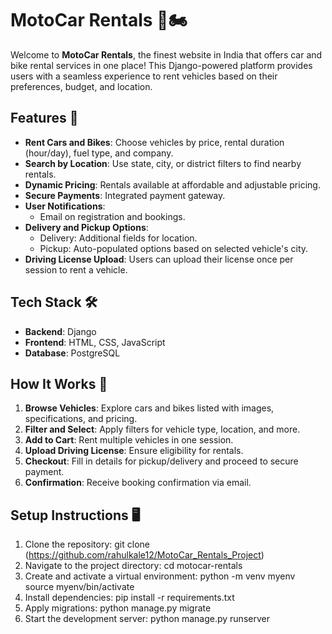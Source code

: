 # MotoCar Rentals 🚗🏍️

Welcome to **MotoCar Rentals**, the finest website in India that offers car and bike rental services in one place! This Django-powered platform provides users with a seamless experience to rent vehicles based on their preferences, budget, and location.

## Features 🌟

- **Rent Cars and Bikes**: Choose vehicles by price, rental duration (hour/day), fuel type, and company.
- **Search by Location**: Use state, city, or district filters to find nearby rentals.
- **Dynamic Pricing**: Rentals available at affordable and adjustable pricing.
- **Secure Payments**: Integrated payment gateway.
- **User Notifications**:
  - Email on registration and bookings.
- **Delivery and Pickup Options**:
  - Delivery: Additional fields for location.
  - Pickup: Auto-populated options based on selected vehicle's city.
- **Driving License Upload**: Users can upload their license once per session to rent a vehicle.

## Tech Stack 🛠️

- **Backend**: Django
- **Frontend**: HTML, CSS, JavaScript
- **Database**: PostgreSQL

## How It Works 🔧

1. **Browse Vehicles**: Explore cars and bikes listed with images, specifications, and pricing.
2. **Filter and Select**: Apply filters for vehicle type, location, and more.
3. **Add to Cart**: Rent multiple vehicles in one session.
4. **Upload Driving License**: Ensure eligibility for rentals.
5. **Checkout**: Fill in details for pickup/delivery and proceed to secure payment.
6. **Confirmation**: Receive booking confirmation via email.

## Setup Instructions 🖥️

1. Clone the repository:
   git clone (https://github.com/rahulkale12/MotoCar_Rentals_Project)
2. Navigate to the project directory:
  cd motocar-rentals
3. Create and activate a virtual environment:
   python -m venv myenv
  source myenv/bin/activate
4. Install dependencies:
   pip install -r requirements.txt
5. Apply migrations:
   python manage.py migrate
6. Start the development server:
   python manage.py runserver
